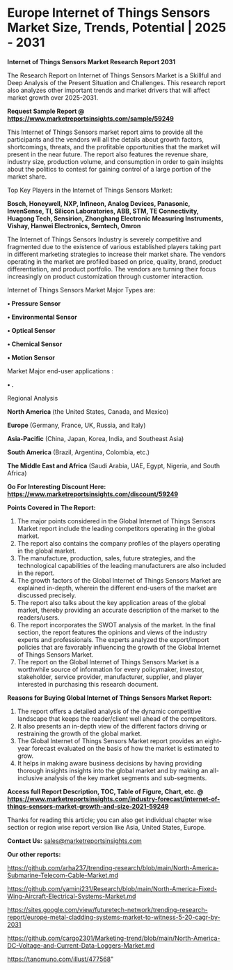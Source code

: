  # Europe Internet of Things Sensors Market Size, Trends, Potential | 2025 - 2031

<strong>Internet of Things Sensors Market Research Report 2031</strong>

The Research Report on Internet of Things Sensors Market is a Skillful and Deep Analysis of the Present Situation and Challenges. This research report also analyzes other important trends and market drivers that will affect market growth over 2025-2031.

<strong>Request Sample Report @ <a href=https://www.marketreportsinsights.com/sample/59249>https://www.marketreportsinsights.com/sample/59249</a></strong>

This Internet of Things Sensors market report aims to provide all the participants and the vendors will all the details about growth factors, shortcomings, threats, and the profitable opportunities that the market will present in the near future. The report also features the revenue share, industry size, production volume, and consumption in order to gain insights about the politics to contest for gaining control of a large portion of the market share.

Top Key Players in the Internet of Things Sensors Market:

<strong>Bosch, Honeywell, NXP, Infineon, Analog Devices, Panasonic, InvenSense, TI, Silicon Laboratories, ABB, STM, TE Connectivity, Huagong Tech, Sensirion, Zhonghang Electronic Measuring Instruments, Vishay, Hanwei Electronics, Semtech, Omron</strong>

The Internet of Things Sensors Industry is severely competitive and fragmented due to the existence of various established players taking part in different marketing strategies to increase their market share. The vendors operating in the market are profiled based on price, quality, brand, product differentiation, and product portfolio. The vendors are turning their focus increasingly on product customization through customer interaction.

Internet of Things Sensors Market Major Types are:

<strong>• Pressure Sensor

• Environmental Sensor

• Optical Sensor

• Chemical Sensor

• Motion Sensor</strong>

Market Major end-user applications :

<strong>• .</strong>

Regional Analysis

</u><strong><b>North America</b></strong> (the United States, Canada, and Mexico)

<strong><b>Europe </b></strong>(Germany, France, UK, Russia, and Italy)

<strong><b>Asia-Pacific</b></strong> (China, Japan, Korea, India, and Southeast Asia)

<strong><b>South America</b></strong> (Brazil, Argentina, Colombia, etc.)

<strong><b>The Middle East and Africa</b></strong> (Saudi Arabia, UAE, Egypt, Nigeria, and South Africa)

<strong>Go For Interesting Discount Here: <a href=https://www.marketreportsinsights.com/discount/59249>https://www.marketreportsinsights.com/discount/59249</a></strong>

<strong>Points Covered in The Report:</strong>
<ol>
  <li>The major points considered in the Global Internet of Things Sensors Market report include the leading competitors operating in the global market.</li>
  <li>The report also contains the company profiles of the players operating in the global market.</li>
  <li>The manufacture, production, sales, future strategies, and the technological capabilities of the leading manufacturers are also included in the report.</li>
  <li>The growth factors of the Global Internet of Things Sensors Market are explained in-depth, wherein the different end-users of the market are discussed precisely.</li>
  <li>The report also talks about the key application areas of the global market, thereby providing an accurate description of the market to the readers/users.</li>
  <li>The report incorporates the SWOT analysis of the market. In the final section, the report features the opinions and views of the industry experts and professionals. The experts analyzed the export/import policies that are favorably influencing the growth of the Global Internet of Things Sensors Market.</li>
  <li>The report on the Global Internet of Things Sensors Market is a worthwhile source of information for every policymaker, investor, stakeholder, service provider, manufacturer, supplier, and player interested in purchasing this research document.</li>
</ol>
<strong>Reasons for Buying Global Internet of Things Sensors Market Report:</strong>

<ol>
  <li>The report offers a detailed analysis of the dynamic competitive landscape that keeps the reader/client well ahead of the competitors.</li>
  <li>It also presents an in-depth view of the different factors driving or restraining the growth of the global market.</li>
  <li>The Global Internet of Things Sensors Market report provides an eight-year forecast evaluated on the basis of how the market is estimated to grow.</li>
  <li>It helps in making aware business decisions by having providing thorough insights insights into the global market and by making an all-inclusive analysis of the key market segments and sub-segments.</li>
</ol>
<strong>Access full Report Description, TOC, Table of Figure, Chart, etc. @ <a href=https://www.marketreportsinsights.com/industry-forecast/internet-of-things-sensors-market-growth-and-size-2021-59249>https://www.marketreportsinsights.com/industry-forecast/internet-of-things-sensors-market-growth-and-size-2021-59249</a></strong>


Thanks for reading this article; you can also get individual chapter wise section or region wise report version like Asia, United States, Europe.

<strong>Contact Us:</strong>
sales@marketreportsinsights.com

<strong>Our other reports:</strong>

<a href=https://github.com/arha237/trending-research/blob/main/North-America-Submarine-Telecom-Cable-Market.md>https://github.com/arha237/trending-research/blob/main/North-America-Submarine-Telecom-Cable-Market.md</a>

<a href=https://github.com/yamini231/Research/blob/main/North-America-Fixed-Wing-Aircraft-Electrical-Systems-Market.md>https://github.com/yamini231/Research/blob/main/North-America-Fixed-Wing-Aircraft-Electrical-Systems-Market.md</a>

<a href=https://sites.google.com/view/futuretech-network/trending-research-report/europe-metal-cladding-systems-market-to-witness-5-20-cagr-by-2031>https://sites.google.com/view/futuretech-network/trending-research-report/europe-metal-cladding-systems-market-to-witness-5-20-cagr-by-2031</a>

<a href=https://github.com/cargo2301/Marketing-trend/blob/main/North-America-DC-Voltage-and-Current-Data-Loggers-Market.md>https://github.com/cargo2301/Marketing-trend/blob/main/North-America-DC-Voltage-and-Current-Data-Loggers-Market.md</a>

<a href=https://tanomuno.com/illust/477568>https://tanomuno.com/illust/477568</a>"
